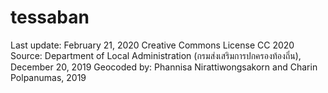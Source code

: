 # tessaban
Last update: February 21, 2020
Creative Commons License CC 2020
Source: Department of Local Administration (กรมส่งเสริมการปกครองท้องถิ่น), December 20, 2019
Geocoded by: Phannisa Nirattiwongsakorn and Charin Polpanumas, 2019
